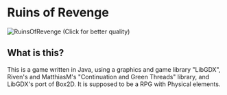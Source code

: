 [Screenshot]: http://dl.dropbox.com/u/45530199/Programs/RuinsOfRevenge/RuinsOfRevenge.png

# Ruins of Revenge

![RuinsOfRevenge][Screenshot]
(Click for better quality)

## What is this?

This is a game written in Java, using a graphics and game library "LibGDX", Riven's 
and MatthiasM's "Continuation and Green Threads" library, and LibGDX's port of Box2D.
It is supposed to be a RPG with Physical elements.